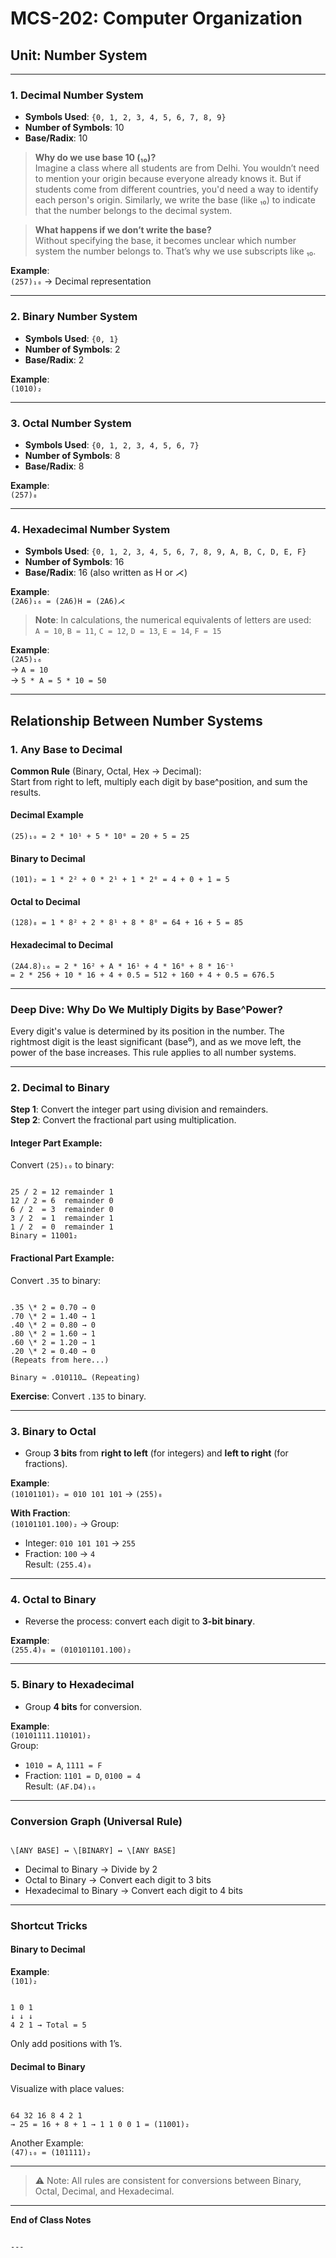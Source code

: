 # MCS-202: Computer Organization  
## Unit: Number System

---

### 1. Decimal Number System

- **Symbols Used**: `{0, 1, 2, 3, 4, 5, 6, 7, 8, 9}`
- **Number of Symbols**: 10  
- **Base/Radix**: 10  

> **Why do we use base 10 (₁₀)?**  
Imagine a class where all students are from Delhi. You wouldn’t need to mention your origin because everyone already knows it. But if students come from different countries, you'd need a way to identify each person's origin. Similarly, we write the base (like ₁₀) to indicate that the number belongs to the decimal system.

> **What happens if we don’t write the base?**  
Without specifying the base, it becomes unclear which number system the number belongs to. That’s why we use subscripts like ₁₀.

**Example**:  
`(257)₁₀` → Decimal representation

---

### 2. Binary Number System

- **Symbols Used**: `{0, 1}`
- **Number of Symbols**: 2  
- **Base/Radix**: 2  

**Example**:  
`(1010)₂`

---

### 3. Octal Number System

- **Symbols Used**: `{0, 1, 2, 3, 4, 5, 6, 7}`
- **Number of Symbols**: 8  
- **Base/Radix**: 8  

**Example**:  
`(257)₈`

---

### 4. Hexadecimal Number System

- **Symbols Used**: `{0, 1, 2, 3, 4, 5, 6, 7, 8, 9, A, B, C, D, E, F}`  
- **Number of Symbols**: 16  
- **Base/Radix**: 16 (also written as H or ⋌)

**Example**:  
`(2A6)₁₆ = (2A6)H = (2A6)⋌`

> **Note**: In calculations, the numerical equivalents of letters are used:  
`A = 10`, `B = 11`, `C = 12`, `D = 13`, `E = 14`, `F = 15`

**Example**:  
`(2A5)₁₆`  
→ `A = 10`  
→ `5 * A = 5 * 10 = 50`

---

## Relationship Between Number Systems

### 1. Any Base to Decimal

**Common Rule** (Binary, Octal, Hex → Decimal):  
Start from right to left, multiply each digit by base^position, and sum the results.

#### Decimal Example  
`(25)₁₀ = 2 * 10¹ + 5 * 10⁰ = 20 + 5 = 25`

#### Binary to Decimal  
`(101)₂ = 1 * 2² + 0 * 2¹ + 1 * 2⁰ = 4 + 0 + 1 = 5`

#### Octal to Decimal  
`(128)₈ = 1 * 8² + 2 * 8¹ + 8 * 8⁰ = 64 + 16 + 5 = 85`

#### Hexadecimal to Decimal  
`(2A4.8)₁₆ = 2 * 16² + A * 16¹ + 4 * 16⁰ + 8 * 16⁻¹`  
`= 2 * 256 + 10 * 16 + 4 + 0.5 = 512 + 160 + 4 + 0.5 = 676.5`

---

### Deep Dive: Why Do We Multiply Digits by Base^Power?

Every digit's value is determined by its position in the number. The rightmost digit is the least significant (base⁰), and as we move left, the power of the base increases. This rule applies to all number systems.

---

### 2. Decimal to Binary

**Step 1**: Convert the integer part using division and remainders.  
**Step 2**: Convert the fractional part using multiplication.

#### Integer Part Example:  
Convert `(25)₁₀` to binary:  
```

25 / 2 = 12 remainder 1
12 / 2 = 6  remainder 0
6 / 2  = 3  remainder 0
3 / 2  = 1  remainder 1
1 / 2  = 0  remainder 1
Binary = 11001₂

```

#### Fractional Part Example:  
Convert `.35` to binary:  
```

.35 \* 2 = 0.70 → 0
.70 \* 2 = 1.40 → 1
.40 \* 2 = 0.80 → 0
.80 \* 2 = 1.60 → 1
.60 \* 2 = 1.20 → 1
.20 \* 2 = 0.40 → 0
(Repeats from here...)

Binary ≈ .010110… (Repeating)

```

**Exercise**: Convert `.135` to binary.

---

### 3. Binary to Octal

- Group **3 bits** from **right to left** (for integers) and **left to right** (for fractions).

**Example**:  
`(10101101)₂ = 010 101 101` → `(255)₈`

**With Fraction**:  
`(10101101.100)₂` → Group:
- Integer: `010 101 101` → `255`
- Fraction: `100` → `4`  
Result: `(255.4)₈`

---

### 4. Octal to Binary

- Reverse the process: convert each digit to **3-bit binary**.

**Example**:  
`(255.4)₈ = (010101101.100)₂`

---

### 5. Binary to Hexadecimal

- Group **4 bits** for conversion.

**Example**:  
`(10101111.110101)₂`  
Group:  
- `1010 = A`, `1111 = F`  
- Fraction: `1101 = D`, `0100 = 4`  
Result: `(AF.D4)₁₆`

---

### Conversion Graph (Universal Rule)

```

\[ANY BASE] ↔ \[BINARY] ↔ \[ANY BASE]

```

- Decimal to Binary → Divide by 2  
- Octal to Binary → Convert each digit to 3 bits  
- Hexadecimal to Binary → Convert each digit to 4 bits

---

### Shortcut Tricks

#### Binary to Decimal

**Example**:  
`(101)₂`  
```

1 0 1
↓ ↓ ↓
4 2 1 → Total = 5

```

Only add positions with 1’s.

#### Decimal to Binary

Visualize with place values:  
```

64 32 16 8 4 2 1
→ 25 = 16 + 8 + 1 → 1 1 0 0 1 = (11001)₂

```

Another Example:  
`(47)₁₀ = (101111)₂`

---

> ⚠️ Note: All rules are consistent for conversions between Binary, Octal, Decimal, and Hexadecimal.

---

**End of Class Notes**
```

---
